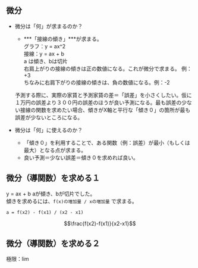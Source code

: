 ## 微分

- 微分は「何」が求まるのか？
	- ***「接線の傾き」***が求まる。  
	グラフ：y = ax^2  
	接線：y = ax + b   
	a は傾き、bは切片  
	右肩上がりの接線の傾きは正の数値になる。これが微分で求まる。  例：+3  
	ちなみに右肩下がりの接線の傾きは、負の数値になる。例：-2

	予測する際に、実際の家賃と予測家賃の差＝「誤差」を小さくしたい。仮に１万円の誤差より３００円の誤差のほうが良い予測になる。最も誤差の少ない接線の関数を求めたい場合、傾きがX軸と平行な「傾き０」の箇所が最も誤差が少ないところになる。

- 微分は「何」に使えるのか？
	- 「傾き０」を利用することで、ある関数（例：誤差）が最小（もしくは最大）となる点が求まる。
	- 良い予測＝少ない誤差＝傾き０を求めれば良い。

## 微分（導関数）を求める１

y = ax + b aが傾き、bが切片でした。  
傾きを求めるには、```f(x)の増加量 / xの増加量``` で求まる。  

```a = f(x2) - f(x1) / (x2 - x1) ```   

```math
\frac{f(x2)-f(x1)}{x2-x1}
```
## 微分（導関数）を求める２

極限：lim